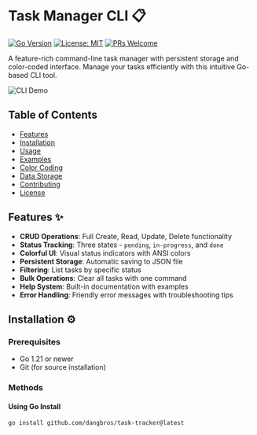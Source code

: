 # Task Manager CLI 📋

[![Go Version](https://img.shields.io/badge/go-1.21%2B-blue.svg)](https://golang.org/doc/install)
[![License: MIT](https://img.shields.io/badge/License-MIT-yellow.svg)](https://opensource.org/licenses/MIT)
[![PRs Welcome](https://img.shields.io/badge/PRs-welcome-brightgreen.svg)](https://makeapullrequest.com)

A feature-rich command-line task manager with persistent storage and color-coded interface. Manage your tasks efficiently with this intuitive Go-based CLI tool.

![CLI Demo](demo.gif) <!-- Add actual demo gif later -->

## Table of Contents
- [Features](#features-)
- [Installation](#installation-)
- [Usage](#usage-)
- [Examples](#examples-)
- [Color Coding](#color-coding-)
- [Data Storage](#data-storage-)
- [Contributing](#contributing-)
- [License](#license-)

## Features ✨

- **CRUD Operations**: Full Create, Read, Update, Delete functionality
- **Status Tracking**: Three states - `pending`, `in-progress`, and `done`
- **Colorful UI**: Visual status indicators with ANSI colors
- **Persistent Storage**: Automatic saving to JSON file
- **Filtering**: List tasks by specific status
- **Bulk Operations**: Clear all tasks with one command
- **Help System**: Built-in documentation with examples
- **Error Handling**: Friendly error messages with troubleshooting tips

## Installation ⚙️

### Prerequisites
- Go 1.21 or newer
- Git (for source installation)

### Methods

#### Using Go Install
```bash
go install github.com/dangbros/task-tracker@latest